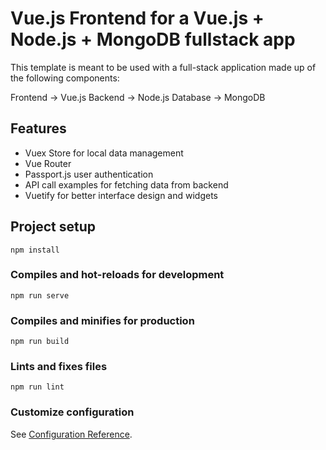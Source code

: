 # Vue.js Frontend for a Vue.js + Node.js + MongoDB fullstack app

This template is meant to be used with a full-stack application made up of the following components:

Frontend -> Vue.js
Backend  -> Node.js
Database -> MongoDB

## Features

- Vuex Store for local data management
- Vue Router
- Passport.js user authentication
- API call examples for fetching data from backend
- Vuetify for better interface design and widgets

## Project setup
```
npm install
```

### Compiles and hot-reloads for development
```
npm run serve
```

### Compiles and minifies for production
```
npm run build
```

### Lints and fixes files
```
npm run lint
```

### Customize configuration
See [Configuration Reference](https://cli.vuejs.org/config/).
